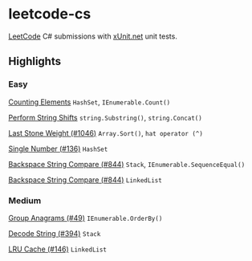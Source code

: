 # leetcode-cs
[LeetCode](https://leetcode.com/) C# submissions with [xUnit.net](https://xunit.net/) unit tests.

## Highlights
### Easy
[Counting Elements](LeetCode/CountingElements/Solution.cs) `HashSet`, `IEnumerable.Count()`

[Perform String Shifts](LeetCode/PerformStringShifts/Solution.cs) `string.Substring()`, `string.Concat()`

[Last Stone Weight (#1046)](LeetCode/P1046/Solution.cs) `Array.Sort()`, `hat operator (^)`

[Single Number (#136)](LeetCode/P136/Solution.cs) `HashSet`

[Backspace String Compare (#844)](LeetCode/P844/A1/Solution.cs) `Stack`, `IEnumerable.SequenceEqual()`

[Backspace String Compare (#844)](LeetCode/P844/A2/Solution.cs) `LinkedList`

### Medium
[Group Anagrams (#49)](LeetCode/P49/Solution.cs) `IEnumerable.OrderBy()`

[Decode String (#394)](LeetCode/P394/Solution.cs) `Stack`

[LRU Cache (#146)](LeetCode/P146/LRUCache.cs) `LinkedList`
